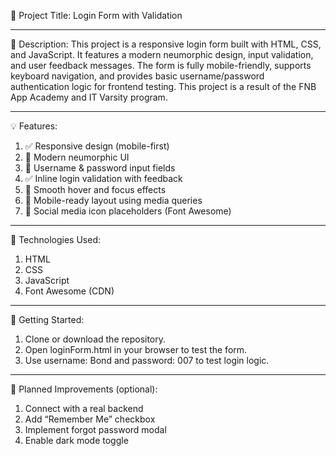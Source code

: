 📄 Project Title: Login Form with Validation
___________________________________________________________________________________________________________________________________________
📝 Description:
This project is a responsive login form built with HTML, CSS, and JavaScript. It features a modern neumorphic design, input validation, and user feedback messages. The form is fully mobile-friendly, supports keyboard navigation, and provides basic username/password authentication logic for frontend testing. This project is a result of the FNB App Academy and IT Varsity program.

___________________________________________________________________________________________________________________________________________
💡 Features:
1. ✅ Responsive design (mobile-first)
2. 🎨 Modern neumorphic UI
3. 🔐 Username & password input fields
4. ✅ Inline login validation with feedback
5. 🎯 Smooth hover and focus effects
6. 📱 Mobile-ready layout using media queries
7. 🔄 Social media icon placeholders (Font Awesome)

___________________________________________________________________________________________________________________________________________
📂 Technologies Used:
1. HTML
2. CSS
3. JavaScript
4. Font Awesome (CDN)

___________________________________________________________________________________________________________________________________________
🚀 Getting Started:
1. Clone or download the repository.
2. Open loginForm.html in your browser to test the form.
3. Use username: Bond and password: 007 to test login logic.

___________________________________________________________________________________________________________________________________________
📌 Planned Improvements (optional):
1. Connect with a real backend
2. Add “Remember Me” checkbox
3. Implement forgot password modal
4. Enable dark mode toggle

